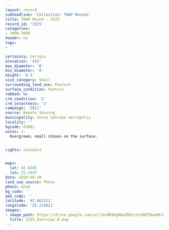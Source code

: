 ```yaml
---
layout: record
subheadline: 'Collection: TRAP Mounds'
title: TRAP Mound - 3325
record_id: '3325'
categories:
- 3000-3999
header: no
tags:
- ''

certainty: Certain
elevation: '432'
max_diameter: '8'
min_diameter: '8'
height: '0.5'
size_category: Small
surrounding_land_use: Pasture
surface_condition: Pasture
robbed: No
crm_condition: '2'
crm_intactness: '2'
campaign: '2011'
source: Remote Sensing
municipality: Gorno Sahrane necropolis
locality: ''
bgcode: DS001
notes: |-
  Overgrown; small stones on the surface.


rights: standard


maps:
  lat: 42.6285
  lon: 25.2442
date: 2018-08-30
land_use_source: Photo
photo: Good
bg_code: ''
akb_code: ''
latitude: '42.661121'
longitude: '25.224621'
images:
- image_path: https://drive.google.com/uc?id=0B3Rg88wZDQscVzd4QTBweWViQlU
  title: 3325_Overview_N.dng
---
```

